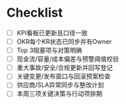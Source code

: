 # Checklist

- [ ] KPI看板已更新且口径一致
- [ ] OKR每个KR状态已同步并有Owner
- [ ] Top 3阻塞项与对策明确
- [ ] 现金流/容量/成本偏差与预警阈值校验
- [ ] 重大事故/安全/合规更新并回写登记
- [ ] 关键变更/发布窗口与回滚预案检查
- [ ] 供应商/SLA异常同步与整改计划
- [ ] 本周三项关键决策与行动项排期

